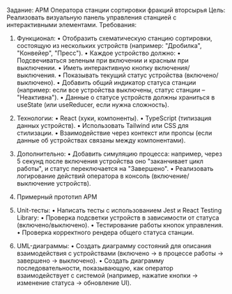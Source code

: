 Задание: АРМ Оператора станции сортировки фракций вторсырья
Цель: Реализовать визуальную панель управления станцией с интерактивными элементами.
Требования:

1. Функционал:
   • Отобразить схематическую станцию сортировки, состоящую из нескольких устройств (например: "Дробилка", "Конвейер", "Пресс").
   • Каждое устройство должно:
   • Подсвечиваться зеленым при включении и красным при выключении.
   • Иметь интерактивную кнопку включения/выключения.
   • Показывать текущий статус устройства (включено/выключено).
   • Добавить общий индикатор статуса станции (например: если все устройства выключены, статус станции – "Неактивна").
   • Данные о статусе устройств должны храниться в useState (или useReducer, если нужна сложность).

2. Технологии:
   • React (хуки, компоненты).
   • TypeScript (типизация данных устройств).
   • Использовать Tailwind или CSS для стилизации.
   • Взаимодействие через контекст или пропсы (если данные об устройствах связаны между компонентами).

3. Дополнительно:
   • Добавить симуляцию процесса: например, через 5 секунд после включения устройства оно "заканчивает цикл работы", и статус переключается на "Завершено".
   • Реализовать логирование действий оператора в консоль (включение/выключение устройств).

4. Примерный прототип АРМ

5. Unit-тесты:
   • Написать тесты с использованием Jest и React Testing Library:
   • Проверка подсветки устройств в зависимости от статуса (включено/выключено).
   • Тестирование работы кнопок управления.
   • Проверка корректного рендера общего статуса станции.

6. UML-диаграммы:
   • Создать диаграмму состояний для описания взаимодействия с устройствами (включено → в процессе работы → завершено → выключено).
   • Создать диаграмму последовательности, показывающую, как оператор взаимодействует с системой (например, нажатие кнопки → изменение статуса → обновление UI).
